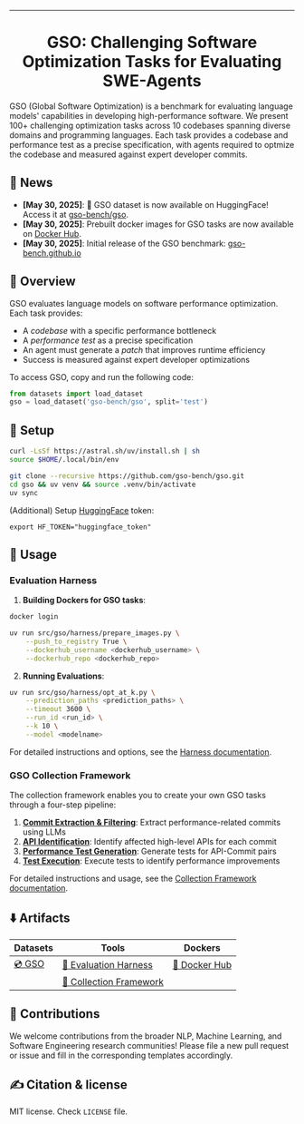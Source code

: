 <!-- <p align="center">
  <a href="https://huggingface.co/datasets/gso-bench/gso">
    <img src="https://raw.githubusercontent.com/gso-bench/gso/main/app/static/gso_logo.svg" style="height: 10em" alt="GSO Benchmark" />
  </a>
</p> -->

<!-- <p align="center"><strong>[&nbsp;<a href="https://github.com/gso-bench/gso">Read the Docs</a>&nbsp;]</strong></p> -->

<!-- <p align="center">
    <a href="https://www.python.org/">
        <img alt="Build" src="https://img.shields.io/badge/Python-3.12+-1f425f.svg?color=purple">
    </a>
    <a href="LICENSE">
        <img alt="License" src="https://img.shields.io/badge/License-MIT-blue">
    </a>
    <a href="https://pypi.org/project/gso/">
        <img src="https://img.shields.io/badge/pypi-v0.1.0-blue">
    </a>
</p> -->

---

<h1 align="center">GSO: Challenging Software Optimization Tasks for Evaluating SWE-Agents</h1>

GSO (Global Software Optimization) is a benchmark for evaluating language models' capabilities in developing high-performance software. We present 100+ challenging optimization tasks across 10 codebases spanning diverse domains and programming languages. Each task provides a codebase and performance test as a precise specification, with agents required to optmize the codebase and measured against expert developer commits.

## 📰 News
* **[May 30, 2025]**: 🤗 GSO dataset is now available on HuggingFace! Access it at [gso-bench/gso](https://huggingface.co/datasets/gso-bench/gso).
* **[May 30, 2025]**: Prebuilt docker images for GSO tasks are now available on [Docker Hub](https://hub.docker.com/repository/docker/slimshetty/gso/general).
* **[May 30, 2025]**: Initial release of the GSO benchmark: [gso-bench.github.io](https://gso-bench.github.io/)

## 👋 Overview
GSO evaluates language models on software performance optimization. Each task provides:
- A *codebase* with a specific performance bottleneck
- A *performance test* as a precise specification
- An agent must generate a *patch* that improves runtime efficiency
- Success is measured against expert developer optimizations

To access GSO, copy and run the following code:
```python
from datasets import load_dataset
gso = load_dataset('gso-bench/gso', split='test')
```

## 🚀 Setup

```bash
curl -LsSf https://astral.sh/uv/install.sh | sh
source $HOME/.local/bin/env

git clone --recursive https://github.com/gso-bench/gso.git
cd gso && uv venv && source .venv/bin/activate
uv sync
```

(Additional) Setup [HuggingFace](https://huggingface.co/docs/hub/en/security-tokens) token: 
```
export HF_TOKEN="huggingface_token"
```


## 💽 Usage

### Evaluation Harness

1. **Building Dockers for GSO tasks**:
```bash
docker login

uv run src/gso/harness/prepare_images.py \
    --push_to_registry True \
    --dockerhub_username <dockerhub_username> \
    --dockerhub_repo <dockerhub_repo>
```

2. **Running Evaluations**:
```bash
uv run src/gso/harness/opt_at_k.py \
    --prediction_paths <prediction_paths> \
    --timeout 3600 \
    --run_id <run_id> \
    --k 10 \
    --model <modelname>
```

For detailed instructions and options, see the [Harness documentation](src/gso/harness/README.md).

### GSO Collection Framework

The collection framework enables you to create your own GSO tasks through a four-step pipeline:

1. **[Commit Extraction & Filtering](src/gso/collect/README.md#overview)**: Extract performance-related commits using LLMs
2. **[API Identification](src/gso/collect/README.md#2-commit-analysis-pipeline)**: Identify affected high-level APIs for each commit
3. **[Performance Test Generation](src/gso/collect/README.md#3-generate-performance-tests)**: Generate tests for API-Commit pairs
4. **[Test Execution](src/gso/collect/README.md#4-execute-performance-tests)**: Execute tests to identify performance improvements

<!-- Required tokens:
```bash
export GHAPI_TOKEN="github_token"
export OPENAI_API_KEY="openai_key"
export HF_TOKEN="huggingface_token"
``` -->

For detailed instructions and usage, see the [Collection Framework documentation](src/gso/collect/README.md).


## ⬇️ Artifacts
| Datasets | Tools | Dockers |
| - | - | - |
| [💿 GSO](https://huggingface.co/datasets/gso-bench/gso) | [🔧 Evaluation Harness](src/gso/harness/) | [🐳 Docker Hub](https://hub.docker.com/repository/docker/slimshetty/gso/general) |
| | [🔧 Collection Framework](src/gso/collect/README.md) | |

## 💫 Contributions
We welcome contributions from the broader NLP, Machine Learning, and Software Engineering research communities! Please file a new pull request or issue and fill in the corresponding templates accordingly.

## ✍️ Citation & license
MIT license. Check `LICENSE` file.

<!-- If you find our work helpful, please use the following citation: -->
<!-- 
```bibtex
@inproceedings{
    gso2025,
    title={GSO: Challenging Software Optimization Tasks for Evaluating SWE-Agents},
    author={GSO Team},
    booktitle={Conference Name},
    year={2025},
    url={https://github.com/gso-bench/gso}
}
``` -->
